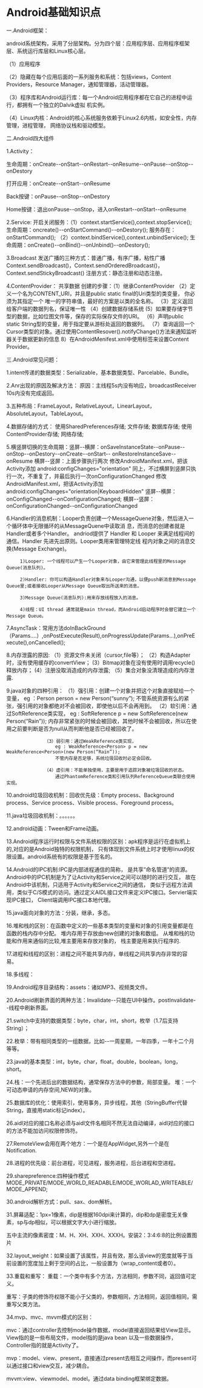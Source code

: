 # Android基础知识点

一.Android框架：

android系统架构，采用了分层架构。分为四个层：应用程序层、应用程序框架层、系统运行库层和Linux核心层。

（1）应用程序

（2）隐藏在每个应用后面的一系列服务和系统：包括views，Content Providers，Resource Manager，通知管理器，活动管理器。

（3）程序库和Android运行库：每一个Android应用程序都在它自己的进程中运行，都拥有一个独立的Dalvik虚拟 机实例。

（4）Linux内核：Android的核心系统服务依赖于Linux2.6内核，如安全性，内存管理，进程管理， 网络协议栈和驱动模型。

二.Android四大组件

1.Activity：

生命周期：onCreate--onStart--onRestart--onResume--onPause--onStop--onDestory

打开应用：onCreate--onStart--onResume

Back按键：onPause--onStop--onDestory

Home按键：退出onPause--onStop，进入onRestart--onStart--onResume

2.Service:
开启关闭服务：（1）context.startService(),context.stopService();
                 生命周期：oncreate()--onStartCommand()--onDestory();
                 服务存在：onStartCommand();
             （2）context.bindService(),context.unbindService();
                 生命周期：onCreate()--onBind()--onUnbind()--onDestory();

3.Broadcast
  发送广播的三种方式：普通广播，有序广播，粘性广播
  Context.sendBroadcast()，Context.sendOrderedBroadcast()，Context.sendStickyBroadcast()
  注册方式：静态注册和动态注册。
  
4.ContentProvider：
共享数据
创建的步骤：（1）继承ContentProvider
           （2）定义一个名为CONTENT\_URI，并且是public static final的Uri类型的类变量， 你必须为其指定一个
                 唯一的字符串值，最好的方案是以类的全名称。
           （3）定义返回给客户端的数据列名，保证唯一性
           （4）创建数据存储系统
            (5）如果要存储字节型的数据，比如位图文件等，保存的实际保存文件的URI。
           （6）声明public static String型的变量，用于指定要从游标处返回的数据列。
           （7）查询返回一个Cursor类型的对象。通过使用ContentResover().notifyChange()方法来通知监听器关于数据更新的信息
            8）在AndroidMenifest.xml中使用<provider>标签来设置Content Provider。

三.Android常见问题：

1.intent传递的数据类型：Serializable，基本数据类型、Parcelable、Bundle。

2.Anr出现的原因及解决方法：
原因：主线程5s内没有响应，broadcastReceiver 10s内没有完成返回。

3.五种布局：FrameLayout，RelativeLayout，LinearLayout，AbsoluteLayout，TableLayout。

4.数据存储的方式：
  使用SharedPreferences存储;
  文件存储;
  数据库存储;
  使用ContentProvider存储;
  网络存储;

5.横竖屏切换的生命周期：竖屏--横屏：onSaveInstanceState--onPause--onStop--onDestory--onCreate--onStart--
                                 onRestoreInstanceSave--onResume
                      横屏--竖屏：上面步骤执行两次
修改AndroidManifest.xml，把该Activity添加 android:configChanges="orientation"
同上，不过横屏到竖屏只执行一次，不重复了，并最后执行一次onConfigurationChanged
修改AndroidManifest.xml，把该Activity添加 android:configChanges="orientation\|KeyboardHidden"
竖屏--横屏：onConfigChanged--onConfigurationChanged;
横屏--竖屏：onConfigurationChanged--onConfigurationChanged

6.Handler的消息机制：Looper负责创建一个MessageQuene对象，然后进入一个循环体中无限循环的从MessageQuene中读取消
                   息，而消息的创建者就是Handler或者多个Handler。
                  andriod提供了 Handler 和 Looper 来满足线程间的通信。Handler 先进先出原则。Looper类用来管理特定线
                   程内对象之间的消息交换(Message Exchange)。

         1)Looper: 一个线程可以产生一个Looper对象，由它来管理此线程里的Message Queue(消息队列)。

         2)Handler: 你可以构造Handler对象来与Looper沟通，以便push新消息到Message Queue里;或者接收Looper从Message Queue取出所送来的消息。

         3)Message Queue(消息队列):用来存放线程放入的消息。

         4)线程：UI thread 通常就是main thread，而Android启动程序时会替它建立一个Message Queue。

7.AsyncTask：常用方法doInBackGround（Params....）,onPostExecute(Result),onProgressUpdate(Params...),onPreExecute(),onCancelled();
                      

8.内存泄露的原因: 
 （1）资源文件未关闭（cursor,file等）；
 （2）构造Adapter时，没有使用缓存的convertView；
  (3）Bitmap对象在没有使用时调用recycle()释放内存；
  (4）注册没取消造成的内存泄露;
 （5）集合对象没清理造成的内存泄露.

9.java对象的四种引用：
                   （1）强引用：创建一个对象并把这个对象直接赋给一个变量，
                       eg ：Person person = new Person(“sunny”); 不管系统资源有么的紧张，强引用的对象都绝对不会被回收，即使他以后不会再用到。
                   （2）软引用：通过SoftReference类实现，
                       eg : SoftReference<Person> p = new SoftReference<Person>(new Person(“Rain”));
                       内存非常紧张的时候会被回收，其他时候不会被回收，所以在使用之前要判断是否为null从而判断他是否已经被回收了。

                  （3）弱引用：通过WeakReference类实现，
                      eg : WeakReference<Person> p = new WeakReference<Person>(new Person(“Rain”));
                      不管内存是否足够，系统垃圾回收时必定会回收。

                  （4）虚引用：不能单独使用，主要是用于追踪对象被垃圾回收的状态。
                      通过PhantomReference类和引用队列ReferenceQueue类联合使用实现。

10.android垃圾回收机制：回收优先级：Empty process、Background process、Service process、Visible process、Foreground process。

11.java垃圾回收机制：。。。。。。

12.android动画：Tween和Frame动画。

13.Android程序运行时权限与文件系统权限的区别：apk程序是运行在虚拟机上的,对应的是Android独特的权限机制，
                     只有体现到文件系统上时才使用linux的权限设置。android系统有的权限是基于签名的。

14.Android的IPC机制:IPC是内部进程通信的简称， 是共享”命名管道”的资源。Android中的IPC机制是为了让Activity和Service之间可以随时的进行交互，
                   故在Android中该机制，只适用于Activity和Service之间的通信，
                   类似于远程方法调用，类似于C/S模式的访问。通过定义AIDL接口文件来定义IPC接口。Servier端实现IPC接口，
                   Client端调用IPC接口本地代理。
                          
15.java面向对象的方法：分装，继承，多态。

16.堆和栈的区别：在函数中定义的一些基本类型的变量和对象的引用变量都是在函数的栈内存中分配。
               堆内存用于存放由new创建的对象和数组。
               从堆和栈的功能和作用来通俗的比较,堆主要用来存放对象的，
               栈主要是用来执行程序的.

17.进程和线程的区别：进程之间不能共享内存，单线程之间共享内存非常的容易。

18.多线程：

19.Android程序目录结构：assets：诸如MP3、视频类文件。

20.Android刷新界面的两种方法：Invalidate--只能在UI中操作。postInvalidate--线程中刷新界面。

21.switch中支持的数据类型：byte，char，int，short，枚举（1.7后支持String）；

22.枚举：带有相同类型的一组数据，比如--一周星期，一年四季，一年十二个月等等。

23.java的基本类型：int，byte，char，float，double，boolean，long，short。

24.栈：一个先进后出的数据结构，通常保存方法中的参数，局部变量。
   堆：一个可动态申请的内存空间,NEW的对象。

25.数据库的优化：使用索引，使用事务，异步线程，其他（StringBuffer代替String，直接用static标记index）。

26.aidl对应的接口名称必须与aidl文件名相同不然无法自动编译，aidl对应的接口的方法不能加访问权限修饰符。

27.RemoteView会用在两个地方：一个是在AppWidget,另外一个是在Notification.

28.进程的优先级：前台进程，可见进程，服务进程，后台进程和空进程。

29.sharepreference:四种操作模式MODE_PRIVATE/MODE_WORLD_READABLE/MODE_WORLAD_WRITEABLE/MODE_APPEND;

30.android解析方式：pull、sax、dom解析。

31.屏幕适配：1px=1像素，dip是根据160dpi来计算的，dip和dp是密度无关像素，sp与dp相似，可以根据文字大小进行缩放。

   五中主流的像素密度：M、H、XH、XXH、XXXH。安装2：3:4:6:8的比例设置图片

32.layout_weight：如果设置了该属性，并且有效，那么该view的宽度就等于当前设置的宽度加上剩于空间的占比，一般设置为（wrap_content或者0）。

33.重载和重写：
   重载：一个类中有多个方法，方法相同，参数不同，返回值可定义。

   重写：子类的修饰符权限不能小于父类的，参数相同，方法相同，返回值相同，需重写父类方法。

34.mvp、mvc、mvvm模式的区别：

mvc：通过controller去控制mode操作数据，model直接返回结果给View显示。View指的是一些布局文件，model指的是java bean
以及一些数据操作，Controller指的就是Activity了。

mvp：model、view、present，直接通过present去相互之间操作，而present可以通过接口和view交互，减少耦合。

mvvm:view、viewmodel、model。通过data binding框架绑定数据。



